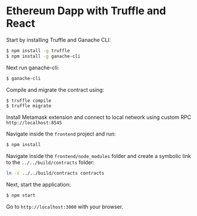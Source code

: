 # Ethereum Dapp with Truffle and React


Start by installing Truffle and Ganache CLI:

```bash
$ npm install -g truffle
$ npm install -g ganache-cli
```

Next run ganache-cli:

```bash
$ ganache-cli 
```

Compile and migrate the contract using:

```bash
$ truffle compile
$ truffle migrate
```

Install Metamask extension and connect to local network using custom RPC `http://localhost:8545`

Navigate inside the `frontend` project and run:

```bash
$ npm install
```

Navigate inside the `frontend/node_modules` folder and create a symbolic link to the `../../build/contracts` folder:


```bash
ln -s ../../build/contracts contracts
```

Next, start the application:

```bash
$ npm start
```

Go to `http://localhost:3000` with your browser.

